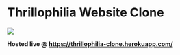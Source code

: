 # Thrillophilia Website Clone

![](https://github.com/MayankJhanwar/Thrillophillia-Website-Clone/blob/9a5f8c62c925d0bd92628c52e6b1f8155c265071/img/CoverImage.png)

**Hosted live @ <https://thrillophilia-clone.herokuapp.com/>**
